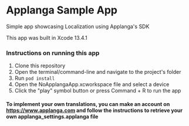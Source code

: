 # Applanga Sample App

Simple app showcasing Localization using Applanga's SDK

This app was built in Xcode 13.4.1

### Instructions on running this app

1. Clone this repository
1. Open the terminal/command-line and navigate to the project's folder
1. Run `pod install`
1. Open the NoApplangaApp.xcworkspace file and select a device
1. Click the "play" symbol button or press Command + R to run the app

#### To implement your own translations, you can make an account on https://www.applanga.com and follow the instructions to retrieve your own applanga_settings.applanga file
